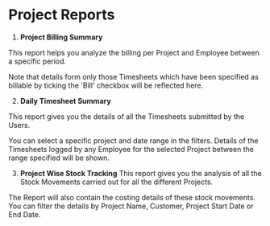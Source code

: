 # Project Reports 

1) **Project Billing Summary** 

This report helps you analyze the billing per Project and Employee between a specific period.

Note that details form only those Timesheets which have been specified as billable by ticking the 'Bill' checkbox will be reflected here.

2) **Daily Timesheet Summary** 

This report gives you the details of all the Timesheets submitted by the Users.

You can select a specific project and date range in the filters. Details of the Timesheets logged by any Employee for the selected Project between the range specified will be shown.

3) **Project Wise Stock Tracking** 
This report gives you the analysis of all the Stock Movements carried out for all the different Projects.

The Report will also contain the costing details of these stock movements. You can filter the details by Project Name, Customer, Project Start Date or End Date.




